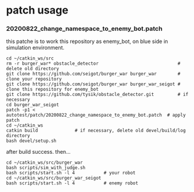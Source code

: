 # patch usage

### 20200822_change_namespace_to_enemy_bot.patch

this patche is to work this repository as enemy_bot, on blue side in simulation environment.

```
cd ~/catkin_ws/src
rm -r burger_war* obstacle_detector                              # delete old directory
git clone https://github.com/seigot/burger_war burger_war        # clone your repository
git clone https://github.com/seigot/burger_war burger_war_seigot # clone this repository for enemy_bot
git clone https://github.com/tysik/obstacle_detector.git         # if necessary
cd burger_war_seigot
patch -p1 < autotest/patch/20200822_change_namespace_to_enemy_bot.patch  # apply patch
cd ~/catkin_ws
catkin build              # if necessary, delete old devel/build/log directory
bash devel/setup.sh
```

after build success. then...

```
cd ~/catkin_ws/src/burger_war
bash scripts/sim_with_judge.sh
bash scripts/start.sh -l 4           # your robot
cd ~/catkin_ws/src/burger_war_seigot
bash scripts/start.sh -l 4           # enemy robot
```
